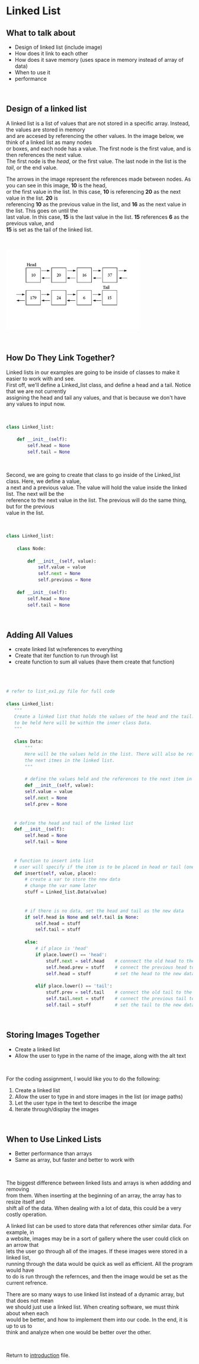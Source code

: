 # Linked List

## What to talk about
 - Design of linked list (include image)
 - How does it link to each other
 - How does it save memory (uses space in memory instead of array of data)
 - When to use it
 - performance

<p>&nbsp;</p>

 ## Design of a linked list
 A linked list is a list of values that are not stored in a specific array. Instead, the values are stored in memory  
and are accesed by referencing the other values. In the image below, we think of a linked list as many nodes  
or boxes, and each node has a value. The first node is the first value, and is then references the next value.  
The first node is the *head*, or the first value. The last node in the list is the *tail*, or the end value.  

The arrows in the image represent the references made between nodes. As you can see in this image, __10__ is the head,  
or the first value in the list. In this case, __10__ is referencing __20__ as the next value in the list. __20__ is  
referencing __10__ as the previous value in the list, and __16__ as the next value in the list. This goes on until the  
last value. In this case, __15__ is the last value in the list. __15__ references __6__ as the previous value, and  
__15__ is set as the tail of the linked list.  

<p>&nbsp;</p>


![Design of linked list](linkedlist_node_image.jpg)  

<p>&nbsp;</p>

## How Do They Link Together?  
Linked lists in our examples are going to be inside of classes to make it easier to work with and see.  
First off, we'll define a Linked_list class, and define a head and a tail. Notice that we are not currently  
assigning the head and tail any values, and that is because we don't have any values to input now.  

<p>&nbsp;</p>

```python
class Linked_list:

    def __init__(self):
        self.head = None
        self.tail = None

```

<p>&nbsp;</p>

Second, we are going to create that class to go inside of the Linked_list class. Here, we define a value,  
a next and a previous value. The value will hold the value inside the linked list. The next will be the  
reference to the next value in the list. The previous will do the same thing, but for the previous  
value in the list.  

<p>&nbsp;</p>

```python
class Linked_list:

    class Node:

        def __init__(self, value):
            self.value = value
            self.next = None
            self.previous = None

    def __init__(self):
        self.head = None
        self.tail = None

```
 
 <p>&nbsp;</p>

 ## Adding All Values
 - create linked list w/references to everything
 - Create that iter function to run through list
 - create function to sum all values (have them create that function)

 <p>&nbsp;</p>

 ```python

# refer to list_ex1.py file for full code

class Linked_list:
    """
    Create a linked list that holds the values of the head and the tail. Any other data
    to be held here will be within the inner class Data.
    """

    class Data:
        """
        Here will be the values held in the list. There will also be references to 
        the next itmes in the linked list.
        """

        # define the values held and the references to the next item in the list
        def __init__(self, value):
        self.value = value
        self.next = None
        self.prev = None


    # define the head and tail of the linked list
    def __init__(self):
        self.head = None
        self.tail = None


    # function to insert into list
    # user will specify if the item is to be placed in head or tail (one function for two purposes)
    def insert(self, value, place):
        # create a var to store the new data
        # change the var name later
        stuff = Linked_list.Data(value)


        # if there is no data, set the head and tail as the new data
        if self.head is None and self.tail is None:
            self.head = stuff
            self.tail = stuff

        else:
            # if place is 'head'
            if place.lower() == 'head':
                stuff.next = self.head    # connnect the old head to the new data
                self.head.prev = stuff    # connect the previous head to the new data
                self.head = stuff         # set the head to the new data

            elif place.lower() == 'tail':
                stuff.prev = self.tail    # connect the old tail to the new data
                self.tail.next = stuff    # connect the previous tail to the new data
                self.tail = stuff         # set the tail to the new data

 ```

 <p>&nbsp;</p>
 
 ## Storing Images Together  

 * Create a linked list  
 * Allow the user to type in the name of the image, along with the alt text  

 <p>&nbsp;</p>

For the coding assignment, I would like you to do the following:  
 1. Create a linked list  
 2. Allow the user to type in and store images in the list (or image paths)  
 3. Let the user type in the text to describe the image  
 4. Iterate through/display the images  

 <p>&nbsp;</p>

 ## When to Use Linked Lists
 * Better performance than arrays
 * Same as array, but faster and better to work with

 <p>&nbsp;</p>

The biggest difference between linked lists and arrays is when addding and removing  
from them. When inserting at the beginning of an array, the array has to resize itself and  
shift all of the data. When dealing with a lot of data, this could be a very costly operation. 

A linked list can be used to store data that references other similar data. For example, in  
a website, images may be in a sort of gallery where the user could click on an arrow that  
lets the user go through all of the images. If these images were stored in a linked list,  
running through the data would be quick as well as efficient. All the program would have  
to do is run through the refernces, and then the image would be set as the current refrence.  

There are so many ways to use linked list instead of a dynamic array, but that does not mean  
we should just use a linked list. When creating software, we must think about when each  
would be better, and how to implement them into our code. In the end, it is up to us to  
think and analyze when one would be better over the other.

<p>&nbsp;</p>
 

Return to [introduction](introduction.md) file.